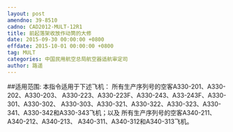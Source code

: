 ```yaml
---
layout: post
amendno: 39-8510
cadno: CAD2012-MULT-12R1
title: 前起落架收放作动筒的大修
date: 2015-09-30 00:00:00 +0800
effdate: 2015-10-01 00:00:00 +0800
tag: MULT
categories: 中国民用航空总局航空器适航审定司
author: 路遥
---
```


##适用范围:
本指令适用于下述飞机：
所有生产序列号的空客A330-201、A330-202、A330-203、 A330-223、A330-223F、A330-243、A33-243F、A330-301、A330-302、 A330-303、A330-321、A330-322、A330-323、A330-341、A330-342和A330-343飞机；以及
所有生产序列号的空客A340-211、A340-212、A340-213、 A340-311、A340-312和A340-313飞机。


